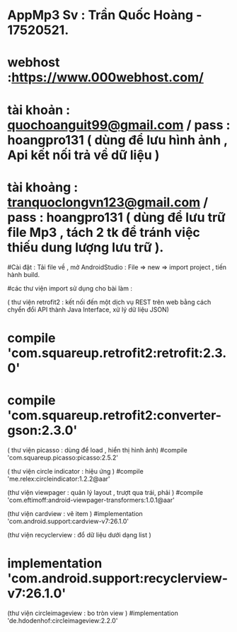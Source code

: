 # AppMp3 Sv : Trần Quốc Hoàng - 17520521.
# webhost :https://www.000webhost.com/ 
# tài khoản : quochoanguit99@gmail.com / pass : hoangpro131 ( dùng để lưu hình ảnh , Api kết nối trả về dữ liệu )
# tài khoảng :  tranquoclongvn123@gmail.com / pass : hoangpro131 ( dùng để lưu trữ file Mp3 , tách 2 tk để tránh việc thiếu dung lượng lưu trữ ).

#Cài đặt :
Tải file về , mở AndroidStudio : File => new => import project , tiến hành build.

#các thư viện import sử dụng cho bài làm :

( thư viện retrofit2 : kết nối đến một dịch vụ REST trên web bằng cách chyển đổi API thành Java Interface, xử lý dữ liệu JSON)
#   compile 'com.squareup.retrofit2:retrofit:2.3.0'
#   compile 'com.squareup.retrofit2:converter-gson:2.3.0'
( thư viện picasso : dùng để load , hiển thị hình ảnh)
#compile 'com.squareup.picasso:picasso:2.5.2'

( thư viện circle indicator : hiệu ứng )
#compile 'me.relex:circleindicator:1.2.2@aar'

(thư viện viewpager : quản lý layout , trượt qua trái, phải )
#compile 'com.eftimoff:android-viewpager-transformers:1.0.1@aar'

(thư viện cardview :  vẽ item )
#implementation 'com.android.support:cardview-v7:26.1.0'

(thư viện recyclerview : đổ dữ liệu dưới dạng list )
# implementation 'com.android.support:recyclerview-v7:26.1.0'

(thư viện circleimageview : bo tròn view )
#implementation 'de.hdodenhof:circleimageview:2.2.0'
